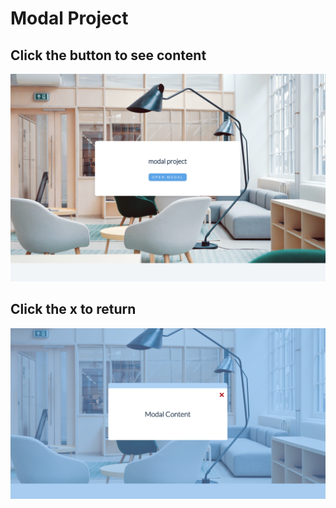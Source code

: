 # Modal Project
## Click the button to see content

![Screenshot 1](/images/screenshot1.png)

## Click the x to return
![Screenshot 2](/images/screenshot2.png)